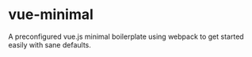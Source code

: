 # vue-minimal
A preconfigured vue.js minimal boilerplate using webpack to get started easily with sane defaults. 
